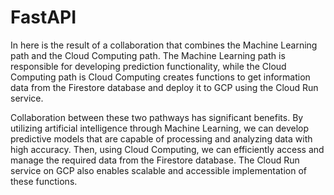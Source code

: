# FastAPI
 In here is the result of a collaboration that combines the Machine Learning path and the Cloud Computing path. The Machine Learning path is responsible for developing prediction functionality, while the Cloud Computing path is Cloud Computing creates functions to get information data from the Firestore database and deploy it to GCP using the Cloud Run service.

Collaboration between these two pathways has significant benefits. By utilizing artificial intelligence through Machine Learning, we can develop predictive models that are capable of processing and analyzing data with high accuracy. Then, using Cloud Computing, we can efficiently access and manage the required data from the Firestore database. The Cloud Run service on GCP also enables scalable and accessible implementation of these functions.

